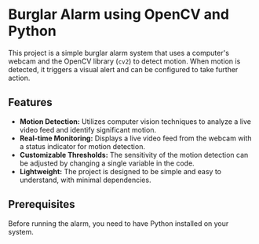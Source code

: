 # Burglar Alarm using OpenCV and Python

This project is a simple burglar alarm system that uses a computer's webcam and the OpenCV library (`cv2`) to detect motion. When motion is detected, it triggers a visual alert and can be configured to take further action.

## Features

-   **Motion Detection:** Utilizes computer vision techniques to analyze a live video feed and identify significant motion.
-   **Real-time Monitoring:** Displays a live video feed from the webcam with a status indicator for motion detection.
-   **Customizable Thresholds:** The sensitivity of the motion detection can be adjusted by changing a single variable in the code.
-   **Lightweight:** The project is designed to be simple and easy to understand, with minimal dependencies.

## Prerequisites

Before running the alarm, you need to have Python installed on your system. 
